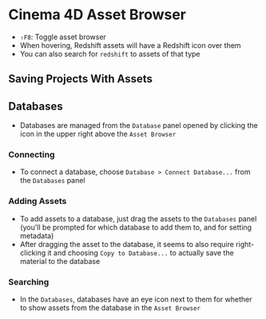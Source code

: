 # Cinema 4D Asset Browser

- `⇧F8`: Toggle asset browser
- When hovering, Redshift assets will have a Redshift icon over them
- You can also search for `redshift` to assets of that type

## Saving Projects With Assets



## Databases

- Databases are managed from the `Database` panel opened by clicking the icon in the upper right above the `Asset Browser`

### Connecting

- To connect a database, choose `Database > Connect Database...` from the `Databases` panel

### Adding Assets

- To add assets to a database, just drag the assets to the `Databases` panel (you'll be prompted for which database to add them to, and for setting metadata)
- After dragging the asset to the database, it seems to also require right-clicking it and choosing `Copy to Database...` to actually save the material to the database

### Searching

- In the `Databases`, databases have an eye icon next to them for whether to show assets from the database in the `Asset Browser`
